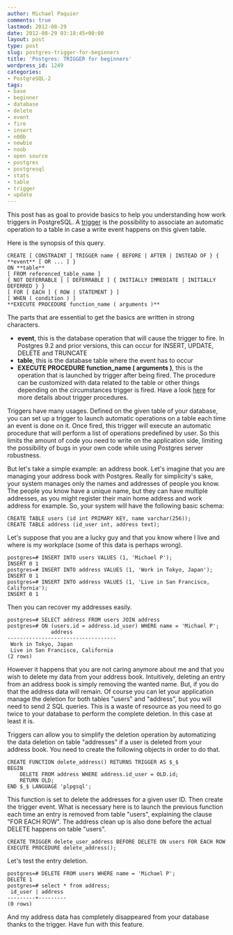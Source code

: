 ```yaml
---
author: Michael Paquier
comments: true
lastmod: 2012-08-29
date: 2012-08-29 03:18:45+00:00
layout: post
type: post
slug: postgres-trigger-for-beginners
title: 'Postgres: TRIGGER for beginners'
wordpress_id: 1249
categories:
- PostgreSQL-2
tags:
- base
- beginner
- database
- delete
- event
- fire
- insert
- n00b
- newbie
- noob
- open source
- postgres
- postgresql
- stats
- table
- trigger
- update
---
```


This post has as goal to provide basics to help you understanding how work triggers in PostgreSQL.
A [trigger](http://www.postgresql.org/docs/9.1/static/sql-createtrigger.html) is the possibility to associate an automatic operation to a table in case a write event happens on this given table.

Here is the synopsis of this query.

    CREATE [ CONSTRAINT ] TRIGGER name { BEFORE | AFTER | INSTEAD OF } { **event** [ OR ... ] }
    ON **table**
    [ FROM referenced_table_name ]
    { NOT DEFERRABLE | [ DEFERRABLE ] { INITIALLY IMMEDIATE | INITIALLY DEFERRED } }
    [ FOR [ EACH ] { ROW | STATEMENT } ]
    [ WHEN ( condition ) ]
    **EXECUTE PROCEDURE function_name ( arguments )**

The parts that are essential to get the basics are written in strong characters.

  * **event**, this is the database operation that will cause the trigger to fire. In Postgres 9.2 and prior versions, this can occur for INSERT, UPDATE, DELETE and TRUNCATE	
  * **table**, this is the database table where the event has to occur
  * **EXECUTE PROCEDURE function\_name ( arguments )**, this is the operation that is launched by trigger after being fired. The procedure can be customized with data related to the table or other things depending on the circumstances trigger is fired. Have a look [here](http://www.postgresql.org/docs/9.1/static/plpgsql-trigger.html) for more details about trigger procedures.

Triggers have many usages. Defined on the given table of your database, you can set up a trigger to launch automatic operations on a table each time an event is done on it. Once fired, this trigger will execute an automatic procedure that will perform a list of operations predefined by user. So this limits the amount of code you need to write on the application side, limiting the possibility of bugs in your own code while using Postgres server robustness.

But let's take a simple example: an address book.
Let's imagine that you are managing your address book with Postgres. Really for simplicity's sake, your system manages only the names and addresses of people you know.
The people you know have a unique name, but they can have multiple addresses, as you might register their main home address and work address for example. So, your system will have the following basic schema:

    CREATE TABLE users (id int PRIMARY KEY, name varchar(256));
    CREATE TABLE address (id_user int, address text);

Let's suppose that you are a lucky guy and that you know where I live and where is my workplace (some of this data is perhaps wrong).

    postgres=# INSERT INTO users VALUES (1, 'Michael P');
    INSERT 0 1
    postgres=# INSERT INTO address VALUES (1, 'Work in Tokyo, Japan');
    INSERT 0 1
    postgres=# INSERT INTO address VALUES (1, 'Live in San Francisco, California');
    INSERT 0 1

Then you can recover my addresses easily.

    postgres=# SELECT address FROM users JOIN address
    postgres=# ON (users.id = address.id_user) WHERE name = 'Michael P';
                  address              
    -----------------------------------
     Work in Tokyo, Japan
     Live in San Francisco, California
    (2 rows)

However it happens that you are not caring anymore about me and that you wish to delete my data from your address book. Intuitively, deleting an entry from an address book is simply removing the wanted name. But, if you do that the address data will remain. Of course you can let your application manage the deletion for both tables "users" and "address", but you will need to send 2 SQL queries. This is a waste of resource as you need to go twice to your database to perform the complete deletion. In this case at least it is.

Triggers can allow you to simplify the deletion operation by automatizing the data deletion on table "addresses" if a user is deleted from your address book. You need to create the following objects in order to do that.

    CREATE FUNCTION delete_address() RETURNS TRIGGER AS $_$
    BEGIN
        DELETE FROM address WHERE address.id_user = OLD.id;
        RETURN OLD;
    END $_$ LANGUAGE 'plpgsql';

This function is set to delete the addresses for a given user ID.
Then create the trigger event. What is necessary here is to launch the previous function each time an entry is removed from table "users", explaining the clause "FOR EACH ROW". The address clean up is also done before the actual DELETE happens on table "users".

    CREATE TRIGGER delete_user_address BEFORE DELETE ON users FOR EACH ROW EXECUTE PROCEDURE delete_address();

Let's test the entry deletion.

    postgres=# DELETE FROM users WHERE name = 'Michael P';
    DELETE 1
    postgres=# select * from address;
     id_user | address 
    ---------+---------
    (0 rows)

And my address data has completely disappeared from your database thanks to the trigger.
Have fun with this feature.
